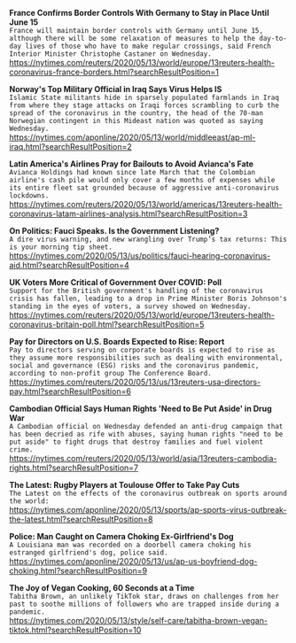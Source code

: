 **France Confirms Border Controls With Germany to Stay in Place Until June 15**\
`France will maintain border controls with Germany until June 15, although there will be some relaxation of measures to help the day-to-day lives of those who have to make regular crossings, said French Interior Minister Christophe Castaner on Wednesday.`\
https://nytimes.com/reuters/2020/05/13/world/europe/13reuters-health-coronavirus-france-borders.html?searchResultPosition=1

**Norway's Top Military Official in Iraq Says Virus Helps IS**\
`Islamic State militants hide in sparsely populated farmlands in Iraq from where they stage attacks on Iraqi forces scrambling to curb the spread of the coronavirus in the country, the head of the 70-man Norwegian contingent in this Mideast nation was quoted as saying Wednesday. `\
https://nytimes.com/aponline/2020/05/13/world/middleeast/ap-ml-iraq.html?searchResultPosition=2

**Latin America's Airlines Pray for Bailouts to Avoid Avianca's Fate**\
`Avianca Holdings had known since late March that the Colombian airline's cash pile would only cover a few months of expenses while its entire fleet sat grounded because of aggressive anti-coronavirus lockdowns.`\
https://nytimes.com/reuters/2020/05/13/world/americas/13reuters-health-coronavirus-latam-airlines-analysis.html?searchResultPosition=3

**On Politics: Fauci Speaks. Is the Government Listening?**\
`A dire virus warning, and new wrangling over Trump’s tax returns: This is your morning tip sheet.`\
https://nytimes.com/2020/05/13/us/politics/fauci-hearing-coronavirus-aid.html?searchResultPosition=4

**UK Voters More Critical of Government Over COVID: Poll**\
`Support for the British government's handling of the coronavirus crisis has fallen, leading to a drop in Prime Minister Boris Johnson's standing in the eyes of voters, a survey showed on Wednesday.`\
https://nytimes.com/reuters/2020/05/13/world/europe/13reuters-health-coronavirus-britain-poll.html?searchResultPosition=5

**Pay for Directors on U.S. Boards Expected to Rise: Report**\
`Pay to directors serving on corporate boards is expected to rise as they assume more responsibilities such as dealing with environmental, social and governance (ESG) risks and the coronavirus pandemic, according to non-profit group The Conference Board.`\
https://nytimes.com/reuters/2020/05/13/us/13reuters-usa-directors-pay.html?searchResultPosition=6

**Cambodian Official Says Human Rights 'Need to Be Put Aside' in Drug War**\
`A Cambodian official on Wednesday defended an anti-drug campaign that has been decried as rife with abuses, saying human rights "need to be put aside" to fight drugs that destroy families and fuel violent crime.`\
https://nytimes.com/reuters/2020/05/13/world/asia/13reuters-cambodia-rights.html?searchResultPosition=7

**The Latest: Rugby Players at Toulouse Offer to Take Pay Cuts**\
`The Latest on the effects of the coronavirus outbreak on sports around the world:`\
https://nytimes.com/aponline/2020/05/13/sports/ap-sports-virus-outbreak-the-latest.html?searchResultPosition=8

**Police: Man Caught on Camera Choking Ex-Girlfriend's Dog**\
`A Louisiana man was recorded on a doorbell camera choking his estranged girlfriend's dog, police said. `\
https://nytimes.com/aponline/2020/05/13/us/ap-us-boyfriend-dog-choking.html?searchResultPosition=9

**The Joy of Vegan Cooking, 60 Seconds at a Time**\
`Tabitha Brown, an unlikely TikTok star, draws on challenges from her past to soothe millions of followers who are trapped inside during a pandemic.`\
https://nytimes.com/2020/05/13/style/self-care/tabitha-brown-vegan-tiktok.html?searchResultPosition=10

